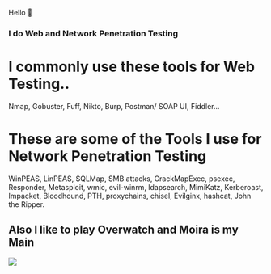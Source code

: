 Hello 🙂

### I do Web and Network Penetration Testing


# I commonly use these tools for Web Testing.. 
Nmap, Gobuster, Fuff, Nikto, Burp, Postman/ SOAP UI, Fiddler...


# These are some of the Tools I use for Network Penetration Testing

WinPEAS, LinPEAS, SQLMap, SMB attacks, CrackMapExec, psexec, Responder,  Metasploit, wmic, evil-winrm, ldapsearch, MimiKatz, Kerberoast, Impacket, Bloodhound, PTH, proxychains, chisel, Evilginx, hashcat, John the Ripper.



## Also I like to play Overwatch and Moira is my Main

![](https://i.giphy.com/media/v1.Y2lkPTc5MGI3NjExOWZ0MWRicmJ6amtpdG9lYzRqcXZydDVpY3Byd3EyZ2FoOHR5bDRuaCZlcD12MV9pbnRlcm5hbF9naWZfYnlfaWQmY3Q9Zw/igQNK5cVj4O94QtIGW/giphy.gif)



